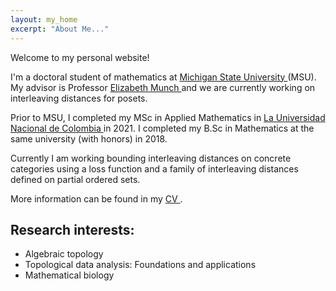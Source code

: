 ```yaml
---
layout: my_home
excerpt: "About Me..."
---
```


Welcome to my personal website!

I'm a doctoral student of mathematics at <a href="https://msu.edu/" target=_blank > Michigan State University </a> (MSU). My advisor is Professor <a href="http://elizabethmunch.com/" target=_blank > Elizabeth Munch </a> and we are currently working on interleaving distances for posets.

Prior to MSU, I completed my MSc in Applied Mathematics in <a href="https://unal.edu.co/" target=_blank > La Universidad Nacional de Colombia </a> in 2021. I completed my B.Sc in Mathematics at the same university (with honors) in 2018.

Currently I am working bounding interleaving distances on concrete categories using a loss function and a family of interleaving distances defined on partial ordered sets.

More information can be found in my <a href="../docs/CV_Astrid_Olave.pdf" target=_blank> CV </a>.

## Research interests:


- Algebraic topology
- Topological data analysis:
Foundations and applications
- Mathematical biology
